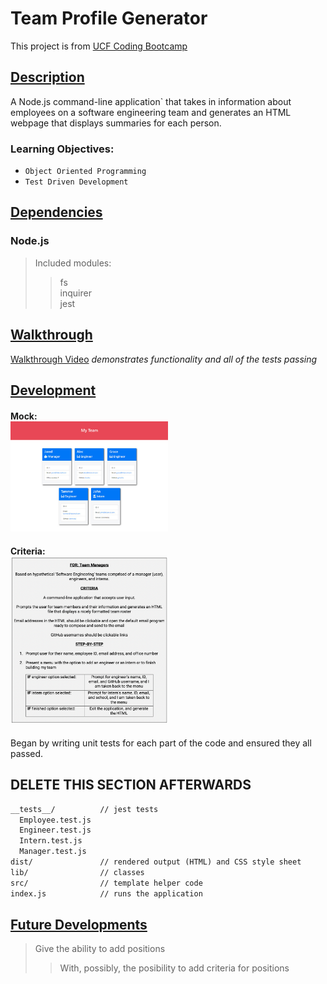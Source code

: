 # Team Profile Generator
This project is from [UCF Coding Bootcamp](https://github.com/UCF-Coding-Boot-Camp/UCF-VIRT-BO-FSF-PT-04-2021-U-B/tree/main/10-OOP/02-Challenge)

## <u>Description</u>
A Node.js command-line application` that takes in information about employees on a software engineering team and generates an HTML webpage that displays summaries for each person. 
<br>

### Learning Objectives:
* `Object Oriented Programming`<br>
* `Test Driven Development`

## <u>Dependencies</u>
### Node.js <br>
> Included modules:
> > fs <br> inquirer <br> jest

## <u>Walkthrough</u>
[Walkthrough Video]() <i>demonstrates functionality and all of the tests passing</i>

## <u>Development</u>

#### Mock:<br><img src="./development/mockup.png" alt="mockup" width="50%"/><br>

#### Criteria:<br><img src="./development/criteria.png" alt="criteria" width="50%"/><br>

Began by writing unit tests for each part of the code and ensured they all passed.

## DELETE THIS SECTION AFTERWARDS
```md
__tests__/			// jest tests
  Employee.test.js
  Engineer.test.js
  Intern.test.js
  Manager.test.js
dist/               // rendered output (HTML) and CSS style sheet
lib/				// classes
src/				// template helper code
index.js			// runs the application
```


## <u>Future Developments</u>

> Give the ability to add positions
>>  With, possibly, the posibility to add criteria for positions